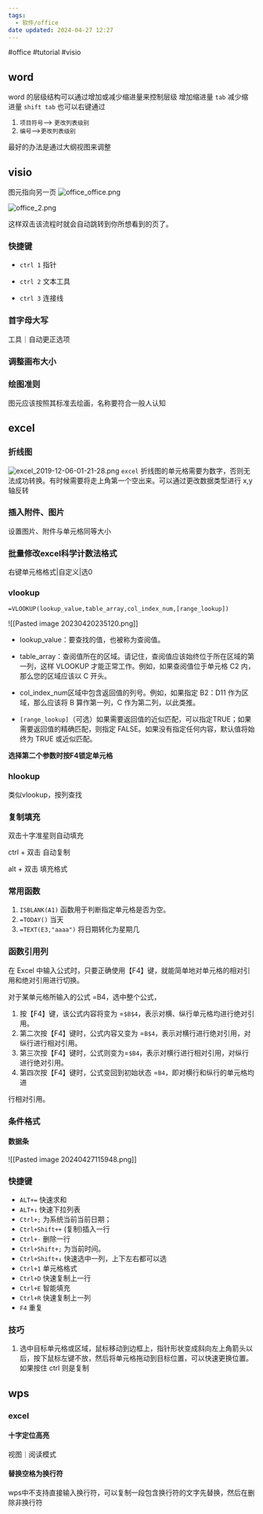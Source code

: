 ```yaml
---
tags:
  - 软件/office
date updated: 2024-04-27 12:27
---
```


#office	#tutorial #visio

## word

word 的层级结构可以通过增加或减少缩进量来控制层级
增加缩进量 `tab`
减少缩进量 `shift tab`
也可以右键通过

1. `项目符号`--> `更改列表级别`
2. `编号`-->`更改列表级别`

最好的办法是通过大纲视图来调整

## visio

图元指向另一页
![office_office.png](office_office.png)

![office_2.png](office_2.png)

这样双击该流程时就会自动跳转到你所想看到的页了。

### 快捷键

- `ctrl 1`  指针

- `ctrl 2` 文本工具

- `ctrl 3` 连接线

### 首字母大写

工具｜自动更正选项

### 调整画布大小



### 绘图准则


图元应该按照其标准去绘画，名称要符合一般人认知

## excel

### 折线图

![excel_2019-12-06-01-21-28.png](excel_2019-12-06-01-21-28.png)
`excel` 折线图的单元格需要为数字，否则无法成功转换。有时候需要将走上角第一个空出来。可以通过更改数据类型进行 x,y 轴反转

### 插入附件、图片

设置图片、附件与单元格同等大小


### 批量修改excel科学计数法格式

右键单元格格式|自定义|选0

### vlookup

`=VLOOKUP(lookup_value,table_array,col_index_num,[range_lookup])`

![[Pasted image 20230420235120.png]]

- lookup_value：要查找的值，也被称为查阅值。

- table_array：查阅值所在的区域。请记住，查阅值应该始终位于所在区域的第一列，这样 VLOOKUP 才能正常工作。例如，如果查阅值位于单元格 C2 内，那么您的区域应该以 C 开头。

- col_index_num区域中包含返回值的列号。例如，如果指定 B2：D11 作为区域，那么应该将 B 算作第一列，C 作为第二列，以此类推。

- `[range_lookup]`（可选）如果需要返回值的近似匹配，可以指定TRUE；如果需要返回值的精确匹配，则指定 FALSE。如果没有指定任何内容，默认值将始终为 TRUE 或近似匹配。

**选择第二个参数时按F4锁定单元格**

### hlookup

类似vlookup，按列查找

### 复制填充

双击十字准星则自动填充

ctrl + 双击  自动复制

alt + 双击 填充格式

### 常用函数

1. `ISBLANK(A1)` 函数用于判断指定单元格是否为空。
2. `=TODAY()` 当天
3. `=TEXT(E3,"aaaa")` 将日期转化为星期几

### 函数引用列

在 Excel 中输入公式时，只要正确使用【F4】键，就能简单地对单元格的相对引用和绝对引用进行切换。

对于某单元格所输入的公式 =B4，选中整个公式，

1. 按【F4】键，该公式内容将变为 =`$B$4`，表示对横、纵行单元格均进行绝对引用。
2. 第二次按【F4】键时，公式内容又变为 =`B$4`，表示对横行进行绝对引用，对纵行进行相对引用。
3. 第三次按【F4】键时，公式则变为=`$B4`，表示对横行进行相对引用，对纵行进行绝对引用。
4. 第四次按【F4】键时，公式变回到初始状态 =`B4`，即对横行和纵行的单元格均进

行相对引用。

### 条件格式

#### 数据条

![[Pasted image 20240427115948.png]]

### 快捷键

- `ALT+=` 快速求和
- `ALT+↓`  快速下拉列表
- `Ctrl+;` 为系统当前当前日期；  
- `Ctrl+Shift++` (复制)插入一行
- `Ctrl+-` 删除一行
- `Ctrl+Shift+;` 为当前时间。
- `Ctrl+Shift+↓`  快速选中一列，上下左右都可以选
- `Ctrl+1` 单元格格式
- `Ctrl+D`  快速复制上一行
- `Ctrl+E` 智能填充
- `Ctrl+R`  快速复制上一列
- `F4` 重复


### 技巧

1. 选中目标单元格或区域，鼠标移动到边框上，指针形状变成斜向左上角箭头以后，按下鼠标左键不放，然后将单元格拖动到目标位置，可以快速更换位置。 如果按住 ctrl 则是复制




## wps

### excel

#### 十字定位高亮

视图｜阅读模式

#### 替换空格为换行符

wps中不支持直接输入换行符，可以复制一段包含换行符的文字先替换，然后在删除非换行符
